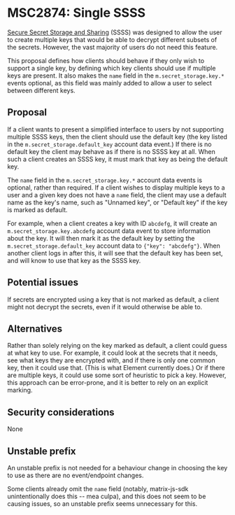 # MSC2874: Single SSSS

[Secure Secret Storage and
Sharing](https://github.com/matrix-org/matrix-doc/pull/1946) (SSSS) was
designed to allow the user to create multiple keys that would be able to
decrypt different subsets of the secrets.  However, the vast majority of users
do not need this feature.

This proposal defines how clients should behave if they only wish to support a
single key, by defining which key clients should use if multiple keys are
present.  It also makes the `name` field in the `m.secret_storage.key.*` events
optional, as this field was mainly added to allow a user to select between
different keys.

## Proposal

If a client wants to present a simplified interface to users by not supporting
multiple SSSS keys, then the client should use the default key (the key listed
in the `m.secret_storage.default_key` account data event.)  If there is no
default key the client may behave as if there is no SSSS key at all.  When such
a client creates an SSSS key, it must mark that key as being the default key.

The `name` field in the `m.secret_storage.key.*` account data events is
optional, rather than required.  If a client wishes to display multiple keys to
a user and a given key does not have a `name` field, the client may use a
default name as the key's name, such as "Unnamed key", or "Default key" if the
key is marked as default.

For example, when a client creates a key with ID `abcdefg`, it will create an
`m.secret_storage.key.abcdefg` account data event to store information about
the key.  It will then mark it as the default key by setting the
`m.secret_storage.default_key` account data to `{"key": "abcdefg"}`.  When
another client logs in after this, it will see that the default key has been
set, and will know to use that key as the SSSS key.

## Potential issues

If secrets are encrypted using a key that is not marked as default, a client
might not decrypt the secrets, even if it would otherwise be able to.

## Alternatives

Rather than solely relying on the key marked as default, a client could guess
at what key to use.  For example, it could look at the secrets that it needs,
see what keys they are encrypted with, and if there is only one common key,
then it could use that.  (This is what Element currently does.)  Or if there
are multiple keys, it could use some sort of heuristic to pick a key.  However,
this approach can be error-prone, and it is better to rely on an explicit
marking.

## Security considerations

None

## Unstable prefix

An unstable prefix is not needed for a behaviour change in choosing the key to
use as there are no event/endpoint changes.

Some clients already omit the `name` field (notably, matrix-js-sdk
unintentionally does this -- mea culpa), and this does not seem to be causing
issues, so an unstable prefix seems unnecessary for this.
